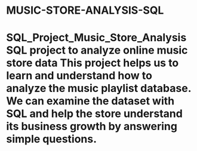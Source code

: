 # MUSIC-STORE-ANALYSIS-SQL
# SQL_Project_Music_Store_Analysis SQL project to analyze online music store data  This project helps us to learn and understand how to analyze the music playlist database. We can examine the dataset with SQL and help the store understand its business growth by answering simple questions.
